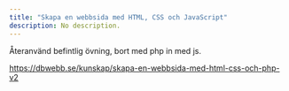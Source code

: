 ```yaml
---
title: "Skapa en webbsida med HTML, CSS och JavaScript" 
description: No description.
---
```


Återanvänd befintlig övning, bort med php in med js.

https://dbwebb.se/kunskap/skapa-en-webbsida-med-html-css-och-php-v2



